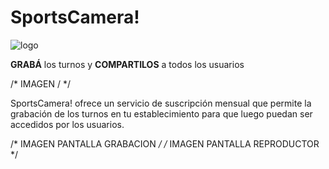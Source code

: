 # SportsCamera!

![logo](https://github.com/Brunao77/sportscamera/assets/88481339/15ebe677-d388-4088-9727-ecd40eb852da)

**GRABÁ** los turnos y **COMPARTILOS** a todos los usuarios

/* IMAGEN / */

SportsCamera! ofrece un servicio de suscripción mensual que permite la grabación de los turnos en tu establecimiento para que luego puedan ser accedidos por los usuarios.

/* IMAGEN PANTALLA GRABACION */
/* IMAGEN PANTALLA REPRODUCTOR */
